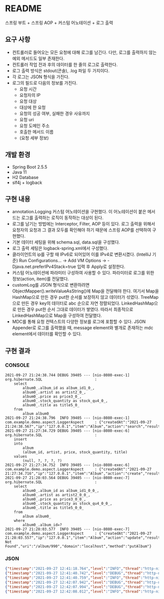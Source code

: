 # README
스프링 부트 + 스프링 AOP + 커스텀 어노테이션 + 로그 출력

## 요구 사항
- 컨트롤러로 들어오는 모든 요청에 대해 로그를 남긴다. 다만, 로그를 출력하지 않는 예외 메서드도 일부 존재한다.
- 컨트롤러 작업 전과 후의 데이터를 한 줄의 로그로 출력한다.
- 로그 출력 방식은 stdout(콘솔), .log 파일 두 가지이다.
- 각 로그는 JSON 형식을 가진다.
- 로그의 필드로 다음의 정보를 가진다.
  - 요청 시간
  - 요청자의 IP
  - 요청 대상
  - 대상에 한 요청
  - 요청의 성공 여부, 실패한 경우 사유까지
  - 요청 uri
  - 요청 도메인 주소
  - 호출한 메서드 이름
  - (요청 세부 정보)

## 개발 환경
- Spring Boot 2.5.5
- Java 11
- H2 Database
- slf4j + logback

## 구현 내용
- annotation.Logging 커스텀 어노테이션을 구현했다. 이 어노테이션이 붙은 메서드는 로그를 출력하는 로직이 동작하는 대상이 된다.  
- 로그를 남기는 방법에는 Interceptor, Filter, AOP 등이 있다. 로그 출력을 위해서 요청자의 요청과 그 결과 모두를 확인해야 하기 때문에 스프링 AOP를 선택하여 구현했다.
- 기본 데이터 세팅을 위해 schema.sql, data.sql을 구성했다.
- 로그 출력 세팅은 logback-spring.xml에서 구성했다.
- 클라이언트의 ip를 구할 때 IPv6로 되어있어 이를 IPv4로 변환시켰다. (IntelliJ 기준) Run Configurations... -> Add VM Options -> -Djava.net.preferIPv4Stack=true 입력 후 Apply로 설정한다.
- 커스텀 어노테이션에 파라미터 구성하여 사용할 수 있다. 파라미터로 로그를 위한 정보(action, item)를 전달했다.
- customLog를 JSON 형식으로 변환하려면 ObjectMapper().writeValueAsString()에 Map을 전달해야 한다. 여기서 Map을 HashMap으로 만든 경우 put한 순서를 보장하지 않고 데이터가 섞였다. TreeMap으로 만든 경우 key의 데이터로 abc 순으로 자연 정렬되었다. LinkedHashMap으로 만든 경우 put한 순서 그대로 데이터가 쌓였다. 따라서 최종적으로 LinkedHashMap으로 Map을 구성하여 전달했다.
- MDC를 통해 요청 컨텍스트의 다양한 정보를 로그에 포함할 수 있다. JSON Appender로 로그를 출력했을 때, message element와 별개로 존재하는 mdc element에서 데이터를 확인할 수 있다.

## 구현 결과
### CONSOLE
```console
2021-09-27 21:24:38.744 DEBUG 39405 --- [nio-8080-exec-1] org.hibernate.SQL                        : 
    select
        album0_.album_id as album_id1_0_,
        album0_.artist as artist2_0_,
        album0_.price as price3_0_,
        album0_.stock_quantity as stock_qu4_0_,
        album0_.title as title5_0_ 
    from
        album album0_
2021-09-27 21:24:38.796  INFO 39405 --- [nio-8080-exec-1] com.example.demo.aspect.LoggerAspect     : {"createdAt":"2021-09-27 21:24:38.567","ip":"127.0.0.1","item":"Album","action":"search","result":"success","uri":"/album/","domain":"localhost","method":"getAllAlbums"}
2021-09-27 21:27:34.729 DEBUG 39405 --- [nio-8080-exec-6] org.hibernate.SQL                        : 
    insert 
    into
        album
        (album_id, artist, price, stock_quantity, title) 
    values
        (null, ?, ?, ?, ?)
2021-09-27 21:27:34.752  INFO 39405 --- [nio-8080-exec-6] com.example.demo.aspect.LoggerAspect     : {"createdAt":"2021-09-27 21:27:34.716","ip":"127.0.0.1","item":"Album","action":"create","result":"success","uri":"/album","domain":"localhost","method":"postAlbum"}
2021-09-27 21:28:03.564 DEBUG 39405 --- [nio-8080-exec-7] org.hibernate.SQL                        : 
    select
        album0_.album_id as album_id1_0_0_,
        album0_.artist as artist2_0_0_,
        album0_.price as price3_0_0_,
        album0_.stock_quantity as stock_qu4_0_0_,
        album0_.title as title5_0_0_ 
    from
        album album0_ 
    where
        album0_.album_id=?
2021-09-27 21:28:03.577  INFO 39405 --- [nio-8080-exec-7] com.example.demo.aspect.LoggerAspect     : {"createdAt":"2021-09-27 21:28:03.557","ip":"127.0.0.1","item":"Album","action":"update","result":"fail-Not Found","uri":"/album/990","domain":"localhost","method":"putAlbum"}
```

### JSON
```json lines
{"timestamp":"2021-09-27 12:41:18.764","level":"INFO","thread":"http-nio-8080-exec-1","logger":"com.example.demo.aspect.LoggerAspect","message":"{\"createdAt\":\"2021-09-27 21:41:18.528\",\"ip\":\"127.0.0.1\",\"item\":\"Album\",\"action\":\"search\",\"result\":\"success\",\"uri\":\"/album/\",\"domain\":\"localhost\",\"method\":\"getAllAlbums\"}","context":"default","만든 이":"yoo-jaein"}
{"timestamp":"2021-09-27 12:41:40.742","level":"DEBUG","thread":"http-nio-8080-exec-2","logger":"org.hibernate.SQL","message":"\n    select\n        album0_.album_id as album_id1_0_0_,\n        album0_.artist as artist2_0_0_,\n        album0_.price as price3_0_0_,\n        album0_.stock_quantity as stock_qu4_0_0_,\n        album0_.title as title5_0_0_ \n    from\n        album album0_ \n    where\n        album0_.album_id=?","context":"default","만든 이":"yoo-jaein"}
{"timestamp":"2021-09-27 12:41:40.759","level":"INFO","thread":"http-nio-8080-exec-2","logger":"com.example.demo.aspect.LoggerAspect","message":"{\"createdAt\":\"2021-09-27 21:41:40.715\",\"ip\":\"127.0.0.1\",\"item\":\"Album\",\"action\":\"update\",\"result\":\"fail-Not Found\",\"uri\":\"/album/990\",\"domain\":\"localhost\",\"method\":\"putAlbum\"}","context":"default","만든 이":"yoo-jaein"}
{"timestamp":"2021-09-27 12:42:07.942","level":"DEBUG","thread":"http-nio-8080-exec-3","logger":"org.hibernate.SQL","message":"\n    select\n        album0_.album_id as album_id1_0_0_,\n        album0_.artist as artist2_0_0_,\n        album0_.price as price3_0_0_,\n        album0_.stock_quantity as stock_qu4_0_0_,\n        album0_.title as title5_0_0_ \n    from\n        album album0_ \n    where\n        album0_.album_id=?","context":"default","만든 이":"yoo-jaein"}
{"timestamp":"2021-09-27 12:42:07.994","level":"DEBUG","thread":"http-nio-8080-exec-3","logger":"org.hibernate.SQL","message":"\n    delete \n    from\n        album \n    where\n        album_id=?","context":"default","만든 이":"yoo-jaein"}
{"timestamp":"2021-09-27 12:42:08.012","level":"INFO","thread":"http-nio-8080-exec-3","logger":"com.example.demo.aspect.LoggerAspect","message":"{\"createdAt\":\"2021-09-27 21:42:07.927\",\"ip\":\"127.0.0.1\",\"item\":\"Album\",\"action\":\"delete\",\"result\":\"success\",\"uri\":\"/album/2\",\"domain\":\"localhost\",\"method\":\"deleteAlbum\"}","context":"default","만든 이":"yoo-jaein"}
```